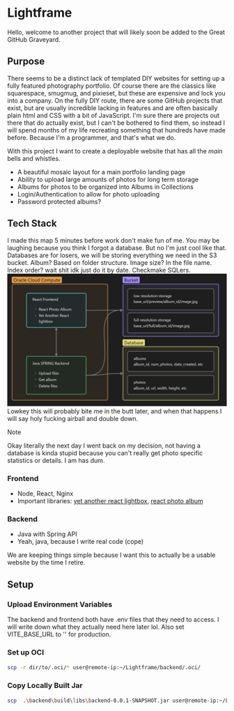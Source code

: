 # Lightframe

Hello, welcome to another project that will likely soon be added to the Great GitHub Graveyard. 

## Purpose
There seems to be a distinct lack of templated DIY websites for setting up a fully featured photography portfolio. Of course there are the classics like squarespace, smugmug, and pixieset, but these are expensive and lock you into a company. On the fully DIY route, there are some GitHub projects that exist, but are usually incredible lacking in features and are often basically plain html and CSS with a bit of JavaScript. I'm sure there are projects out there that do actually exist, but I can't be bothered to find them, so instead I will spend months of my life recreating something that hundreds have made before. Because I'm a programmer, and that's what we do.

With this project I want to create a deployable website that has all the *main* bells and whistles. 
- A beautiful mosaic layout  for a main portfolio landing page
- Ability to upload large amounts of photos for long term storage
- Albums for photos to be organized into Albums in Collections
- Login/Authentication to allow for photo uploading
- Password protected albums?

## Tech Stack
I made this map 5 minutes before work don't make fun of me. You may be laughing because you think I forgot a database. But no I'm just cool like that. Databases are for losers, we will be storing everything we need in the S3 bucket. Album? Based on folder structure. Image size? In the file name. Index order? wait shit idk just do it by date. Checkmake SQLers.
![Architecture layout](./Images/architecture.png)
Lowkey this will probably bite me in the butt later, and when that happens I will say holy fucking airball and double down.
> [!NOTE]
> Okay literally the next day I went back on my decision, not having a database is kinda stupid because you can't really get photo specific statistics or details. I am has dum.
### Frontend
- Node, React, Nginx
- Important libraries: [yet another react lightbox](https://github.com/igordanchenko/yet-another-react-lightbox), [react photo album](https://github.com/igordanchenko/react-photo-album)

### Backend
- Java with Spring API
- Yeah, java, because I write real code (cope)

We are keeping things simple because I want this to actually be a usable website by the time I retire. 

 
## Setup
### Upload Environment Variables
The backend and frontend both have .env files that they need to access. I will write down what they actually need here later lol.
Also set VITE_BASE_URL to '' for production.

### Set up OCI
```sh
scp -r dir/to/.oci/* user@remote-ip:~/Lightframe/backend/.oci/ 
```

### Copy Locally Built Jar
```sh
scp  .\backend\build\libs\backend-0.0.1-SNAPSHOT.jar user@remote-ip:~/Lightframe/
```